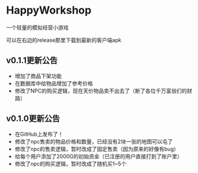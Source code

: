 # HappyWorkshop

一个轻量的模拟经营小游戏

可以在右边的release那里下载到最新的客户端apk

## v0.1.1更新公告
- 增加了商品下架功能
- 在数据库中给物品增加了参考价格
- 修改了NPC的购买逻辑，现在天价物品卖不出去了（断了各位千万富翁们的财路）

## v0.1.0更新公告
- 在GitHub上发布了！
- 修改了npc售卖的物品价格和数量，已经没有2块一张的地图可以屯了
- 修改了npc的售卖逻辑，暂时改成了固定售卖（因为原来的好像有bug）
- 给每个用户添加了2000G的初始资金（已注册的用户直接打到了账户里）
- 修改了npc的购买逻辑，暂时改成了随机买1~5个
